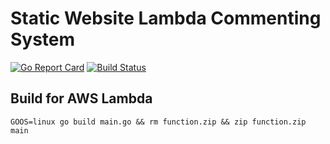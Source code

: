 # Static Website Lambda Commenting System

[![Go Report Card](https://goreportcard.com/badge/github.com/Fale/swlcs)](https://goreportcard.com/report/github.com/Fale/swlcs)
[![Build Status](https://travis-ci.org/Fale/swlcs.svg?branch=master)](https://travis-ci.org/Fale/swlcs)

## Build for AWS Lambda

    GOOS=linux go build main.go && rm function.zip && zip function.zip main

